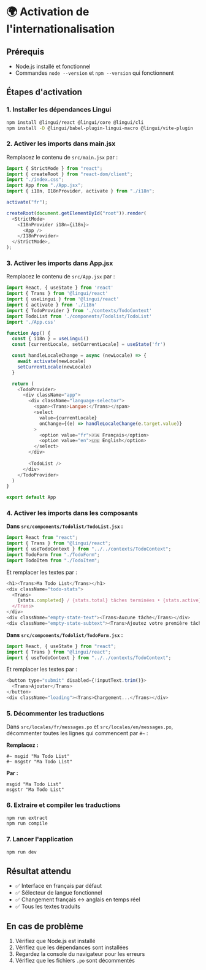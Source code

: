 # 🌍 Activation de l'internationalisation

## Prérequis
- Node.js installé et fonctionnel
- Commandes `node --version` et `npm --version` qui fonctionnent

## Étapes d'activation

### 1. Installer les dépendances Lingui
```bash
npm install @lingui/react @lingui/core @lingui/cli
npm install -D @lingui/babel-plugin-lingui-macro @lingui/vite-plugin
```

### 2. Activer les imports dans main.jsx
Remplacez le contenu de `src/main.jsx` par :
```javascript
import { StrictMode } from "react";
import { createRoot } from "react-dom/client";
import "./index.css";
import App from "./App.jsx";
import { i18n, I18nProvider, activate } from "./i18n";

activate("fr");

createRoot(document.getElementById("root")).render(
  <StrictMode>
    <I18nProvider i18n={i18n}>
      <App />
    </I18nProvider>
  </StrictMode>,
);
```

### 3. Activer les imports dans App.jsx
Remplacez le contenu de `src/App.jsx` par :
```javascript
import React, { useState } from 'react'
import { Trans } from '@lingui/react'
import { useLingui } from '@lingui/react'
import { activate } from './i18n'
import { TodoProvider } from './contexts/TodoContext'
import TodoList from './components/Todolist/TodoList'
import './App.css'

function App() {
  const { i18n } = useLingui()
  const [currentLocale, setCurrentLocale] = useState('fr')

  const handleLocaleChange = async (newLocale) => {
    await activate(newLocale)
    setCurrentLocale(newLocale)
  }

  return (
    <TodoProvider>
      <div className="app">
        <div className="language-selector">
          <span><Trans>Langue:</Trans></span>
          <select 
            value={currentLocale} 
            onChange={(e) => handleLocaleChange(e.target.value)}
          >
            <option value="fr">🇫🇷 Français</option>
            <option value="en">🇺🇸 English</option>
          </select>
        </div>
        
        <TodoList />
      </div>
    </TodoProvider>
  )
}

export default App
```

### 4. Activer les imports dans les composants

**Dans `src/components/Todolist/TodoList.jsx` :**
```javascript
import React from "react";
import { Trans } from "@lingui/react";
import { useTodoContext } from "../../contexts/TodoContext";
import TodoForm from "./TodoForm";
import TodoItem from "./TodoItem";
```

Et remplacer les textes par :
```javascript
<h1><Trans>Ma Todo List</Trans></h1>
<div className="todo-stats">
  <Trans>
    {stats.completed} / {stats.total} tâches terminées • {stats.active} restantes
  </Trans>
</div>
<div className="empty-state-text"><Trans>Aucune tâche</Trans></div>
<div className="empty-state-subtext"><Trans>Ajoutez votre première tâche ci-dessus</Trans></div>
```

**Dans `src/components/Todolist/TodoForm.jsx` :**
```javascript
import React, { useState } from "react";
import { Trans } from "@lingui/react";
import { useTodoContext } from "../../contexts/TodoContext";
```

Et remplacer les textes par :
```javascript
<button type="submit" disabled={!inputText.trim()}>
  <Trans>Ajouter</Trans>
</button>
<div className="loading"><Trans>Chargement...</Trans></div>
```

### 5. Décommenter les traductions
Dans `src/locales/fr/messages.po` et `src/locales/en/messages.po`, décommenter toutes les lignes qui commencent par `#~` :

**Remplacez :**
```
#~ msgid "Ma Todo List"
#~ msgstr "Ma Todo List"
```

**Par :**
```
msgid "Ma Todo List"
msgstr "Ma Todo List"
```

### 6. Extraire et compiler les traductions
```bash
npm run extract
npm run compile
```

### 7. Lancer l'application
```bash
npm run dev
```

## Résultat attendu
- ✅ Interface en français par défaut
- ✅ Sélecteur de langue fonctionnel
- ✅ Changement français ↔ anglais en temps réel
- ✅ Tous les textes traduits

## En cas de problème
1. Vérifiez que Node.js est installé
2. Vérifiez que les dépendances sont installées
3. Regardez la console du navigateur pour les erreurs
4. Vérifiez que les fichiers `.po` sont décommentés


